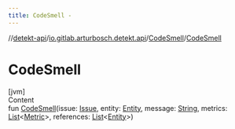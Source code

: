 ```yaml
---
title: CodeSmell -
---
```

//[detekt-api](../../index.md)/[io.gitlab.arturbosch.detekt.api](../index.md)/[CodeSmell](index.md)/[CodeSmell](-code-smell.md)



# CodeSmell  
[jvm]  
Content  
fun [CodeSmell](-code-smell.md)(issue: [Issue](../-issue/index.md), entity: [Entity](../-entity/index.md), message: [String](https://kotlinlang.org/api/latest/jvm/stdlib/kotlin/-string/index.html), metrics: [List](https://kotlinlang.org/api/latest/jvm/stdlib/kotlin.collections/-list/index.html)<[Metric](../-metric/index.md)>, references: [List](https://kotlinlang.org/api/latest/jvm/stdlib/kotlin.collections/-list/index.html)<[Entity](../-entity/index.md)>)  




